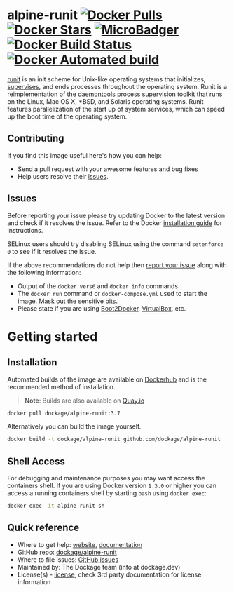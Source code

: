# alpine-runit [![Docker Pulls](https://img.shields.io/docker/pulls/dockage/alpine-runit.svg)](https://hub.docker.com/r/dockage/alpine-runit/) [![Docker Stars](https://img.shields.io/docker/stars/dockage/alpine-runit.svg?style=flat)](https://hub.docker.com/r/dockage/alpine-runit/) [![MicroBadger](https://images.microbadger.com/badges/image/dockage/alpine-runit:3.7.svg)](https://microbadger.com/images/dockage/alpine-runit:3.7) [![Docker Build Status](https://img.shields.io/docker/build/dockage/alpine-runit.svg)](https://hub.docker.com/r/dockage/alpine-runit/) [![Docker Automated build](https://img.shields.io/docker/automated/dockage/alpine-runit.svg)](https://hub.docker.com/r/dockage/alpine-runit/)
[runit](http://smarden.org/runit) is an init scheme for Unix-like operating systems that initializes, [supervises](https://en.wikipedia.org/wiki/Process_supervision), and ends processes throughout the operating system. Runit is a reimplementation of the [daemontools](https://en.wikipedia.org/wiki/Daemontools) process supervision toolkit that runs on the Linux, Mac OS X, *BSD, and Solaris operating systems. Runit features parallelization of the start up of system services, which can speed up the boot time of the operating system.


## Contributing

If you find this image useful here's how you can help:

- Send a pull request with your awesome features and bug fixes
- Help users resolve their [issues](../../issues?q=is%3Aopen+is%3Aissue).

## Issues

Before reporting your issue please try updating Docker to the latest version and check if it resolves the issue. Refer to the Docker [installation guide](https://docs.docker.com/installation) for instructions.

SELinux users should try disabling SELinux using the command `setenforce 0` to see if it resolves the issue.

If the above recommendations do not help then [report your issue](../../issues/new) along with the following information:

- Output of the `docker vers6` and `docker info` commands
- The `docker run` command or `docker-compose.yml` used to start the image. Mask out the sensitive bits.
- Please state if you are using [Boot2Docker](http://www.boot2docker.io), [VirtualBox](https://www.virtualbox.org), etc.

# Getting started

## Installation

Automated builds of the image are available on [Dockerhub](https://hub.docker.com/r/dockage/alpine-runit) and is the recommended method of installation.

> **Note**: Builds are also available on [Quay.io](https://quay.io/repository/dockage/alpine-runit)

```bash
docker pull dockage/alpine-runit:3.7
```

Alternatively you can build the image yourself.

```bash
docker build -t dockage/alpine-runit github.com/dockage/alpine-runit
```

## Shell Access

For debugging and maintenance purposes you may want access the containers shell. If you are using Docker version `1.3.0` or higher you can access a running containers shell by starting `bash` using `docker exec`:

```bash
docker exec -it alpine-runit sh
```

## Quick reference
* Where to get help: [website](https://dockage.dev/), [documentation](https://dockage.dev/docs/)
* GitHub repo: [dockage/alpine-runit](https://github.com/dockage/alpine-runit)
* Where to file issues: [GitHub issues](https://github.com/dockage/alpine-runit/issues)
* Maintained by: The Dockage team (info at dockage.dev)
* License(s) - [license](https://github.com/dockage/alpine-runit/blob/main/LICENSE), check 3rd party documentation for license information